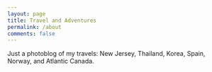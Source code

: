 ```yaml
---
layout: page
title: Travel and Adventures
permalink: /about
comments: false
---
```


<p>Just a photoblog of my travels: New Jersey, Thailand, Korea, Spain, Norway, and Atlantic Canada.</p>
